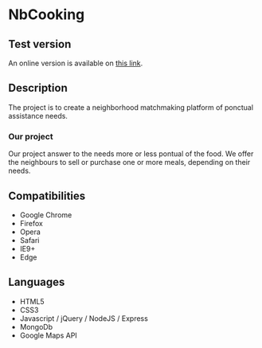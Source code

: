 # NbCooking

## Test version
An online version is available on [this link](http://nbcooking.noip.me).

## Description
The project is to create a neighborhood matchmaking platform of ponctual assistance needs.
### Our project
Our project answer to the needs more or less pontual of the food.
We offer the neighbours to sell or purchase one or more meals, depending on their needs.

## Compatibilities
- Google Chrome
- Firefox
- Opera
- Safari
- IE9+
- Edge

## Languages
- HTML5
- CSS3
- Javascript / jQuery / NodeJS / Express
- MongoDb
- Google Maps API
